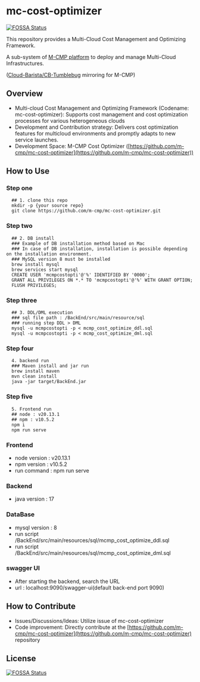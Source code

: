 # mc-cost-optimizer
[![FOSSA Status](https://app.fossa.com/api/projects/git%2Bgithub.com%2Fm-cmp%2Fmc-cost-optimizer.svg?type=shield)](https://app.fossa.com/projects/git%2Bgithub.com%2Fm-cmp%2Fmc-cost-optimizer?ref=badge_shield)


This repository provides a Multi-Cloud Cost Management and Optimizing Framework.

A sub-system of [M-CMP platform](https://github.com/m-cmp/docs/tree/main) to deploy and manage Multi-Cloud Infrastructures.

([Cloud-Barista/CB-Tumblebug](https://github.com/cloud-barista/cb-tumblebug) mirroring for M-CMP)

## Overview

- Multi-cloud Cost Management and Optimizing Framework (Codename: mc-cost-optimizer): Supports cost management and cost optimization processes for various heterogeneous clouds
- Development and Contribution strategy: Delivers cost optimization features for multicloud environments and promptly adapts to new service launches.
- Development Space: M-CMP Cost Optimizer ([https://github.com/m-cmp/mc-cost-optimizer](https://github.com/m-cmp/mc-cost-optimizer))

## How to Use

### Step one
```
  ## 1. clone this repo
  mkdir -p {your source repo}
  git clone https://github.com/m-cmp/mc-cost-optimizer.git
```

### Step two
```
  ## 2. DB install
  ### Example of DB installation method based on Mac
  ### In case of DB installation, installation is possible depending on the installation environment. 
  ### MySQL version 8 must be installed
  brew install mysql
  brew services start mysql
  CREATE USER 'mcmpcostopti'@'%' IDENTIFIED BY '0000'; 
  GRANT ALL PRIVILEGES ON *.* TO 'mcmpcostopti'@'%' WITH GRANT OPTION; 
  FLUSH PRIVILEGES;
```

### Step three
```
  ## 3. DDL/DML execution
  ### sql file path : /BackEnd/src/main/resource/sql
  ### running step DDL > DML
  mysql -u mcmpcostopti -p < mcmp_cost_optimize_ddl.sql
  mysql -u mcmpcostopti -p < mcmp_cost_optimize_dml.sql
```

### Step four
```  
  4. backend run
  ### Maven install and jar run
  brew install maven
  mvn clean install
  java -jar target/BackEnd.jar
```

### Step five
```  
  5. Frontend run
  ## node : v20.13.1
  ## npm : v10.5.2
  npm i
  npm run serve
```

### Frontend
- node version : v20.13.1
- npm version : v10.5.2
- run command : npm run serve

### Backend
- java version : 17

### DataBase
- mysql version : 8
- run script /BackEnd/src/main/resources/sql/mcmp_cost_optimize_ddl.sql
- run script /BackEnd/src/main/resources/sql/mcmp_cost_optimize_dml.sql

### swagger UI
- After starting the backend, search the URL
- url : localhost:9090/swagger-ui(default back-end port 9090)

## How to Contribute

- Issues/Discussions/Ideas: Utilize issue of mc-cost-optimizer
- Code improvement: Directly contribute at the [https://github.com/m-cmp/mc-cost-optimizer](https://github.com/m-cmp/mc-cost-optimizer) repository

## License
[![FOSSA Status](https://app.fossa.com/api/projects/git%2Bgithub.com%2Fm-cmp%2Fmc-cost-optimizer.svg?type=large)](https://app.fossa.com/projects/git%2Bgithub.com%2Fm-cmp%2Fmc-cost-optimizer?ref=badge_large)
